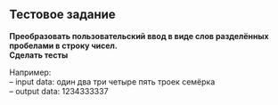 ## Тестовое задание

**Преобразовать пользовательский ввод в виде слов разделённых пробелами в строку чисел.**\
**Сделать тесты**

 Например:\
– input data: один два три четыре пять троек семёрка\
– output data: 1234333337

